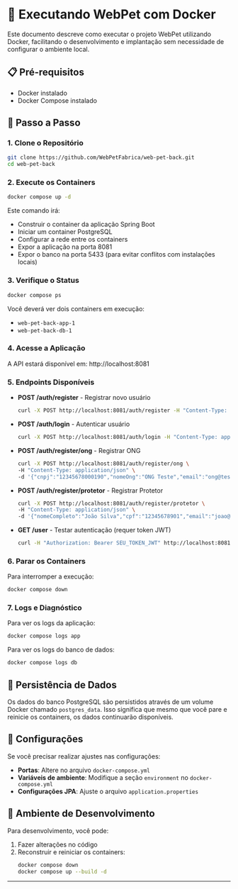 # 🐳 Executando WebPet com Docker

Este documento descreve como executar o projeto WebPet utilizando Docker, facilitando o desenvolvimento e implantação sem necessidade de configurar o ambiente local.

## 📋 Pré-requisitos

- Docker instalado
- Docker Compose instalado

## 🚀 Passo a Passo

### 1. Clone o Repositório

```bash
git clone https://github.com/WebPetFabrica/web-pet-back.git
cd web-pet-back
```

### 2. Execute os Containers

```bash
docker compose up -d
```

Este comando irá:
- Construir o container da aplicação Spring Boot
- Iniciar um container PostgreSQL 
- Configurar a rede entre os containers
- Expor a aplicação na porta 8081
- Expor o banco na porta 5433 (para evitar conflitos com instalações locais)

### 3. Verifique o Status

```bash
docker compose ps
```

Você deverá ver dois containers em execução:
- `web-pet-back-app-1`
- `web-pet-back-db-1`

### 4. Acesse a Aplicação

A API estará disponível em: http://localhost:8081

### 5. Endpoints Disponíveis

- **POST /auth/register** - Registrar novo usuário
  ```bash
  curl -X POST http://localhost:8081/auth/register -H "Content-Type: application/json" -d '{"name":"Teste", "email":"teste@exemplo.com", "password":"senha123"}'
  ```

- **POST /auth/login** - Autenticar usuário
  ```bash
  curl -X POST http://localhost:8081/auth/login -H "Content-Type: application/json" -d '{"email":"teste@exemplo.com", "password":"senha123"}'
  ```

- **POST /auth/register/ong** - Registrar ONG
  ```bash
  curl -X POST http://localhost:8081/auth/register/ong \
  -H "Content-Type: application/json" \
  -d '{"cnpj":"12345678000190","nomeOng":"ONG Teste","email":"ong@teste.com","celular":"41999999999","password":"senha123"}'
  ```

- **POST /auth/register/protetor** - Registrar Protetor
  ```bash
  curl -X POST http://localhost:8081/auth/register/protetor \
  -H "Content-Type: application/json" \
  -d '{"nomeCompleto":"João Silva","cpf":"12345678901","email":"joao@teste.com","celular":"41888888888","password":"senha123"}'
  ```

- **GET /user** - Testar autenticação (requer token JWT)
  ```bash
  curl -H "Authorization: Bearer SEU_TOKEN_JWT" http://localhost:8081/user
  ```

### 6. Parar os Containers

Para interromper a execução:

```bash
docker compose down
```

### 7. Logs e Diagnóstico

Para ver os logs da aplicação:

```bash
docker compose logs app
```

Para ver os logs do banco de dados:

```bash
docker compose logs db
```

## 💾 Persistência de Dados

Os dados do banco PostgreSQL são persistidos através de um volume Docker chamado `postgres_data`. Isso significa que mesmo que você pare e reinicie os containers, os dados continuarão disponíveis.

## 🔧 Configurações

Se você precisar realizar ajustes nas configurações:

- **Portas**: Altere no arquivo `docker-compose.yml`
- **Variáveis de ambiente**: Modifique a seção `environment` no `docker-compose.yml`
- **Configurações JPA**: Ajuste o arquivo `application.properties`

## 🧪 Ambiente de Desenvolvimento

Para desenvolvimento, você pode:

1. Fazer alterações no código
2. Reconstruir e reiniciar os containers:
   ```bash
   docker compose down
   docker compose up --build -d
   ```

---